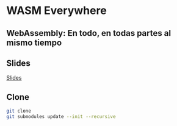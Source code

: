 # WASM Everywhere
## WebAssembly: En todo, en todas partes al mismo tiempo

## Slides

[Slides](https://adawolfs.github.io/wasm-everywhere)

## Clone

```bash
git clone
git submodules update --init --recursive
```

